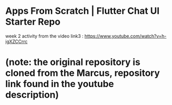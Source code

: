 # Apps From Scratch | Flutter Chat UI Starter Repo

week 2 activity from the video link3 : https://www.youtube.com/watch?v=h-igXZCCrrc
# (note: the original repository is cloned from the Marcus, repository link found in the youtube description)
